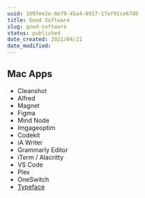 ```yaml
---
uuid: 1097ee2e-8e79-45a4-8917-17af91ce67d0
title: Good Software
slug: good-software
status: published
date_created: 2021/04/21
date_modified:
---
```


## Mac Apps

- Cleanshot
- Alfred
- Magnet
- Figma
- Mind Node
- Imgageoptim
- Codekit
- iA Writer
- Grammarly Editor
- iTerm / Alacritty
- VS Code
- Plex
- OneSwitch
- [Typeface](https://typefaceapp.com/)
